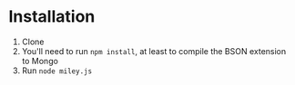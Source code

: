 # Installation

1. Clone
2. You'll need to run `npm install`, at least to compile the BSON extension to Mongo
3. Run `node miley.js`
